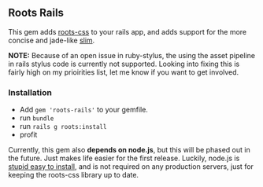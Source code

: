 Roots Rails
-----------

This gem adds [roots-css](https://github.com/jenius/roots-css) to your rails app, and adds support for the more concise and jade-like [slim](http://slim-lang.com/).

**NOTE:** Because of an open issue in ruby-stylus, the using the asset pipeline in rails stylus code is currently not supported. Looking into fixing this is fairly high on my prioirities list, let me know if you want to get involved.

### Installation

- Add `gem 'roots-rails'` to your gemfile.
- run `bundle`
- run `rails g roots:install`
- profit

Currently, this gem also **depends on node.js**, but this will be phased out in the future. Just makes life easier for the first release. Luckily, node.js is [stupid easy to install](http://nodejs.org/), and is not required on any production servers, just for keeping the roots-css library up to date.